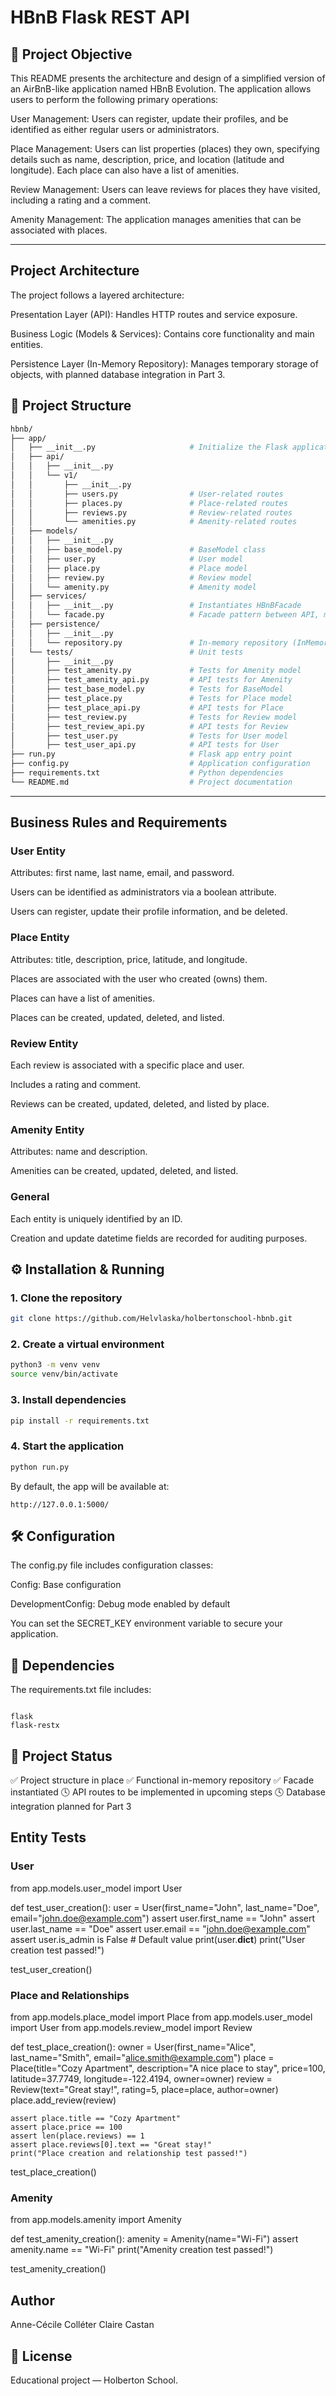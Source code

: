 # HBnB Flask REST API

## 🧩 Project Objective

This README presents the architecture and design of a simplified version of
an AirBnB-like application named HBnB Evolution.
The application allows users to perform the following primary operations:

User Management: Users can register, update their profiles,
and be identified as either regular users or administrators.

Place Management: Users can list properties (places) they own, specifying
 details such as name, description, price, and location (latitude and longitude). Each place can also have a list of amenities.

Review Management: Users can leave reviews for places they have visited,
including a rating and a comment.

Amenity Management: The application manages amenities that can be associated
with places.

---
## Project Architecture
The project follows a layered architecture:

Presentation Layer (API): Handles HTTP routes and service exposure.

Business Logic (Models & Services): Contains core functionality and main entities.

Persistence Layer (In-Memory Repository): Manages temporary storage of objects, with planned database integration in Part 3.
## 📁 Project Structure

```bash
hbnb/
├── app/
│   ├── __init__.py                     # Initialize the Flask application
│   ├── api/
│   │   ├── __init__.py
│   │   └── v1/
│   │       ├── __init__.py
│   │       ├── users.py                # User-related routes
│   │       ├── places.py               # Place-related routes
│   │       ├── reviews.py              # Review-related routes
│   │       └── amenities.py            # Amenity-related routes
│   ├── models/
│   │   ├── __init__.py
│   │   ├── base_model.py               # BaseModel class
│   │   ├── user.py                     # User model
│   │   ├── place.py                    # Place model
│   │   ├── review.py                   # Review model
│   │   └── amenity.py                  # Amenity model
│   ├── services/
│   │   ├── __init__.py                 # Instantiates HBnBFacade
│   │   └── facade.py                   # Facade pattern between API, models, and persistence
│   ├── persistence/
│   │   ├── __init__.py
│   │   └── repository.py               # In-memory repository (InMemoryRepository)
│   └── tests/                          # Unit tests
│       ├── __init__.py
│       ├── test_amenity.py             # Tests for Amenity model
│       ├── test_amenity_api.py         # API tests for Amenity
│       ├── test_base_model.py          # Tests for BaseModel
│       ├── test_place.py               # Tests for Place model
│       ├── test_place_api.py           # API tests for Place
│       ├── test_review.py              # Tests for Review model
│       ├── test_review_api.py          # API tests for Review
│       ├── test_user.py                # Tests for User model
│       ├── test_user_api.py            # API tests for User
├── run.py                              # Flask app entry point
├── config.py                           # Application configuration
├── requirements.txt                    # Python dependencies
└── README.md                           # Project documentation

```

---


## Business Rules and Requirements

### User Entity
Attributes: first name, last name, email, and password.

Users can be identified as administrators via a boolean attribute.

Users can register, update their profile information, and be deleted.

### Place Entity
Attributes: title, description, price, latitude, and longitude.

Places are associated with the user who created (owns) them.

Places can have a list of amenities.

Places can be created, updated, deleted, and listed.

### Review Entity
Each review is associated with a specific place and user.

Includes a rating and comment.

Reviews can be created, updated, deleted, and listed by place.

### Amenity Entity
Attributes: name and description.

Amenities can be created, updated, deleted, and listed.

### General
Each entity is uniquely identified by an ID.

Creation and update datetime fields are recorded for auditing purposes.

## ⚙️  Installation & Running

### 1. Clone the repository

```bash
git clone https://github.com/Helvlaska/holbertonschool-hbnb.git
```

### 2. Create a virtual environment

```bash
python3 -m venv venv
source venv/bin/activate
```

### 3. Install dependencies

```bash
pip install -r requirements.txt
```

### 4.  Start the application

```bash
python run.py
```

By default, the app will be available at:
```
http://127.0.0.1:5000/
```

## 🛠 Configuration

The config.py file includes configuration classes:

Config: Base configuration

DevelopmentConfig: Debug mode enabled by default

You can set the SECRET_KEY environment variable to secure your application.

## 🔧 Dependencies

The requirements.txt file includes:

```

flask
flask-restx
```

## 🚧 Project Status

✅ Project structure in place
✅ Functional in-memory repository
✅ Facade instantiated
🕓 API routes to be implemented in upcoming steps
🕓 Database integration planned for Part 3


## Entity Tests

### User

from app.models.user_model import User

def test_user_creation():
    user = User(first_name="John", last_name="Doe", email="john.doe@example.com")
    assert user.first_name == "John"
    assert user.last_name == "Doe"
    assert user.email == "john.doe@example.com"
    assert user.is_admin is False  # Default value
    print(user.__dict__)
    print("User creation test passed!")

test_user_creation()

### Place and Relationships

from app.models.place_model import Place
from app.models.user_model import User
from app.models.review_model import Review

def test_place_creation():
    owner = User(first_name="Alice", last_name="Smith", email="alice.smith@example.com")
    place = Place(title="Cozy Apartment", description="A nice place to stay", price=100,
                  latitude=37.7749, longitude=-122.4194, owner=owner)
    review = Review(text="Great stay!", rating=5, place=place, author=owner)
    place.add_review(review)

    assert place.title == "Cozy Apartment"
    assert place.price == 100
    assert len(place.reviews) == 1
    assert place.reviews[0].text == "Great stay!"
    print("Place creation and relationship test passed!")

test_place_creation()

### Amenity

from app.models.amenity import Amenity

def test_amenity_creation():
    amenity = Amenity(name="Wi-Fi")
    assert amenity.name == "Wi-Fi"
    print("Amenity creation test passed!")

test_amenity_creation()

## Author

Anne-Cécile Colléter
Claire Castan

## 📄 License

Educational project — Holberton School.
